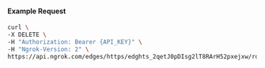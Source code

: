 <!-- Code generated for API Clients. DO NOT EDIT. -->

#### Example Request

```bash
curl \
-X DELETE \
-H "Authorization: Bearer {API_KEY}" \
-H "Ngrok-Version: 2" \
https://api.ngrok.com/edges/https/edghts_2qetJ0pDIsg2lT8RArH52pxejxw/routes/edghtsrt_2qetIy6H0nveZQeXcUPa9s6aMqU/traffic_policy
```
